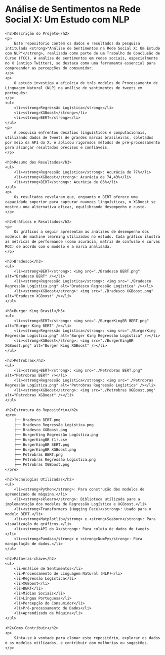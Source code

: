 <!DOCTYPE html>
<html lang="pt-BR">
<head>
    <meta charset="UTF-8">
    <meta name="viewport" content="width=device-width, initial-scale=1.0">
    <title>Análise de Sentimentos na Rede Social X: Um Estudo com NLP</title>
</head>
<body>
    <h1>Análise de Sentimentos na Rede Social X: Um Estudo com NLP</h1>

    <h2>Descrição do Projeto</h2>
    <p>
        Este repositório contém os dados e resultados da pesquisa intitulada <strong>"Análise de Sentimentos na Rede Social X: Um Estudo com NLP"</strong>, realizada como parte de um Trabalho de Conclusão de Curso (TCC). A análise de sentimentos em redes sociais, especialmente no X (antigo Twitter), se destaca como uma ferramenta essencial para compreender as percepções do consumidor.
    </p>
    <p>
        O estudo investiga a eficácia de três modelos de Processamento de Linguagem Natural (NLP) na análise de sentimentos de tweets em português:
    </p>
    <ul>
        <li><strong>Regressão Logística</strong></li>
        <li><strong>XGBoost</strong></li>
        <li><strong>BERT</strong></li>
    </ul>
    <p>
        A pesquisa enfrentou desafios linguísticos e computacionais, utilizando dados de tweets de grandes marcas brasileiras, coletados por meio da API do X, e aplicou rigorosos métodos de pré-processamento para alcançar resultados precisos e confiáveis.
    </p>

    <h3>Resumo dos Resultados</h3>
    <ul>
        <li><strong>Regressão Logística</strong>: Acurácia de 77%</li>
        <li><strong>XGBoost</strong>: Acurácia de 74,43%</li>
        <li><strong>BERT</strong>: Acurácia de 86%</li>
    </ul>
    <p>
        Os resultados revelaram que, enquanto o BERT oferece uma capacidade superior para capturar nuances linguísticas, o XGBoost se mostrou uma alternativa eficaz, equilibrando desempenho e custo.
    </p>

    <h2>Gráficos e Resultados</h2>
    <p>
        Os gráficos a seguir apresentam as análises de desempenho dos modelos de machine learning utilizados no estudo. Cada gráfico ilustra as métricas de performance (como acurácia, matriz de confusão e curvas ROC) de acordo com o modelo e a marca analisada.
    </p>

    <h3>Bradesco</h3>
    <ul>
        <li><strong>BERT</strong>: <img src="./Bradesco BERT.png" alt="Bradesco BERT" /></li>
        <li><strong>Regressão Logística</strong>: <img src="./Bradesco Regressão Logística.png" alt="Bradesco Regressão Logística" /></li>
        <li><strong>XGBoost</strong>: <img src="./Bradesco XGBoost.png" alt="Bradesco XGBoost" /></li>
    </ul>

    <h3>Burger King Brasil</h3>
    <ul>
        <li><strong>BERT</strong>: <img src="./BurgerKingBR BERT.png" alt="Burger King BERT" /></li>
        <li><strong>Regressão Logística</strong>: <img src="./BurgerKing Regressão Logística.png" alt="Burger King Regressão Logística" /></li>
        <li><strong>XGBoost</strong>: <img src="./BurgerKingBR XGBoost.png" alt="Burger King XGBoost" /></li>
    </ul>

    <h3>Petrobras</h3>
    <ul>
        <li><strong>BERT</strong>: <img src="./Petrobras BERT.png" alt="Petrobras BERT" /></li>
        <li><strong>Regressão Logística</strong>: <img src="./Petrobras Regressão Logística.png" alt="Petrobras Regressão Logística" /></li>
        <li><strong>XGBoost</strong>: <img src="./Petrobras XGBoost.png" alt="Petrobras XGBoost" /></li>
    </ul>

    <h2>Estrutura do Repositório</h2>
    <pre>
        ├── Bradesco BERT.png
        ├── Bradesco Regressão Logística.png
        ├── Bradesco XGBoost.png
        ├── BurgerKing Regressão Logística.png
        ├── BurgerKingBR (1).csv
        ├── BurgerKingBR BERT.png
        ├── BurgerKingBR XGBoost.png
        ├── Petrobras BERT.png
        ├── Petrobras Regressão Logística.png
        ├── Petrobras XGBoost.png
    </pre>

    <h2>Tecnologias Utilizadas</h2>
    <ul>
        <li><strong>Python</strong>: Para construção dos modelos de aprendizado de máquina.</li>
        <li><strong>sklearn</strong>: Biblioteca utilizada para a implementação dos modelos de Regressão Logística e XGBoost.</li>
        <li><strong>Transformers (Hugging Face)</strong>: Usado para o modelo BERT.</li>
        <li><strong>Matplotlib</strong> e <strong>Seaborn</strong>: Para visualização de gráficos.</li>
        <li><strong>API do X</strong>: Para coleta de dados de tweets.</li>
        <li><strong>Pandas</strong> e <strong>NumPy</strong>: Para manipulação de dados.</li>
    </ul>

    <h2>Palavras-chave</h2>
    <ul>
        <li>Análise de Sentimentos</li>
        <li>Processamento de Linguagem Natural (NLP)</li>
        <li>Regressão Logística</li>
        <li>XGBoost</li>
        <li>BERT</li>
        <li>Mídias Sociais</li>
        <li>Língua Portuguesa</li>
        <li>Percepção do Consumidor</li>
        <li>Pré-processamento de Dados</li>
        <li>Aprendizado de Máquina</li>
    </ul>

    <h2>Como Contribuir</h2>
    <p>
        Sinta-se à vontade para clonar este repositório, explorar os dados e os modelos utilizados, e contribuir com melhorias ou sugestões.
    </p>
</body>
</html>
